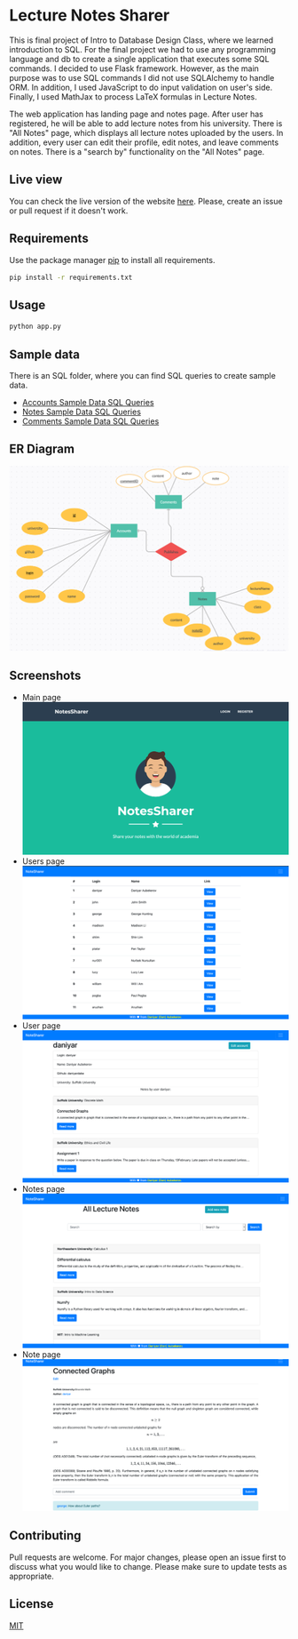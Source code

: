 # Lecture Notes Sharer

This is final project of Intro to Database Design Class, where we learned introduction to SQL. For the final project we had to use any programming language and db to create a single application that executes some SQL commands. I decided to use Flask framework. However, as the main purpose was to use SQL commands I did not use SQLAlchemy to handle ORM. In addition, I used JavaScript to do input validation on user's side. Finally, I used MathJax to process LaTeX formulas in Lecture Notes.

The web application has landing page and notes page. After user has registered, he will be able to add lecture notes from his university. There is "All Notes" page, which displays all lecture notes uploaded by the users. In addition, every user can edit their profile, edit notes, and leave comments on notes. There is a "search by" functionality on the "All Notes" page.

## Live view

You can check the live version of the website [here](http://daniyardake.pythonanywhere.com/). Please, create an issue or pull request if it doesn't work.

## Requirements

Use the package manager [pip](https://pip.pypa.io/en/stable/) to install all requirements.

```bash
pip install -r requirements.txt
```

## Usage
 
```bash
python app.py
```

## Sample data

There is an SQL folder, where you can find SQL queries to create sample data. 

- [Accounts Sample Data SQL Queries](https://github.com/daniyardake/NotesSharer/blob/main/sql/accounts.sql)
- [Notes Sample Data SQL Queries](https://github.com/daniyardake/NotesSharer/blob/main/sql/notes.sql)
- [Comments Sample Data SQL Queries](https://github.com/daniyardake/NotesSharer/blob/main/sql/comments.sql)


## ER Diagram

![ER Diagram](static/assets/ERD.png)

## Screenshots
- Main page
![Main Page](static/assets/mainpage.png)
- Users page
![Users page](static/assets/users.png)
- User page
![User Page](static/assets/user.png)
- Notes page
![Notes](static/assets/notes.png)
- Note page
![A note](static/assets/note.png)

## Contributing
Pull requests are welcome. For major changes, please open an issue first to discuss what you would like to change.
Please make sure to update tests as appropriate.

## License
[MIT](https://choosealicense.com/licenses/mit/)
